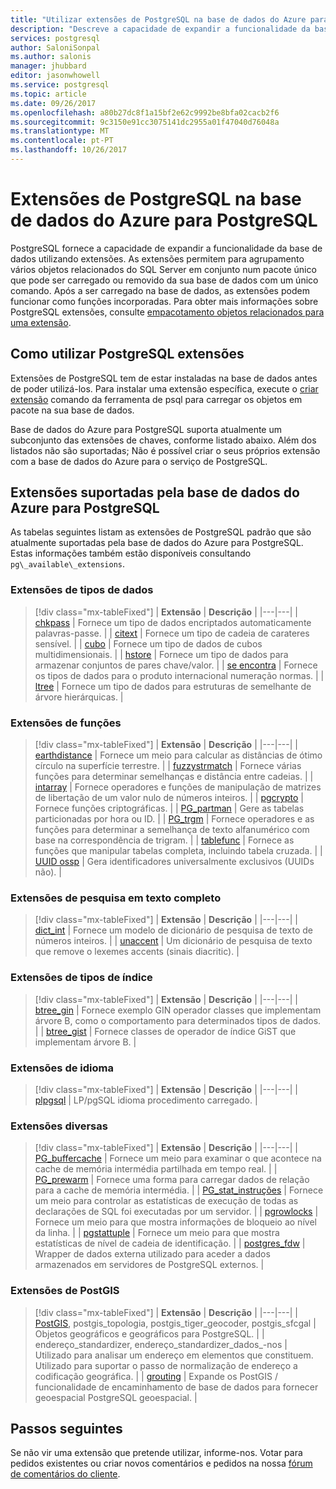 ```yaml
---
title: "Utilizar extensões de PostgreSQL na base de dados do Azure para PostgreSQL | Microsoft Docs"
description: "Descreve a capacidade de expandir a funcionalidade da base de dados utilizando as extensões na base de dados do Azure para PostgreSQL."
services: postgresql
author: SaloniSonpal
ms.author: salonis
manager: jhubbard
editor: jasonwhowell
ms.service: postgresql
ms.topic: article
ms.date: 09/26/2017
ms.openlocfilehash: a80b27dc8f1a15bf2e62c9992be8bfa02cacb2f6
ms.sourcegitcommit: 9c3150e91cc3075141dc2955a01f47040d76048a
ms.translationtype: MT
ms.contentlocale: pt-PT
ms.lasthandoff: 10/26/2017
---
```

# <a name="postgresql-extensions-in-azure-database-for-postgresql"></a>Extensões de PostgreSQL na base de dados do Azure para PostgreSQL
PostgreSQL fornece a capacidade de expandir a funcionalidade da base de dados utilizando extensões. As extensões permitem para agrupamento vários objetos relacionados do SQL Server em conjunto num pacote único que pode ser carregado ou removido da sua base de dados com um único comando. Após a ser carregado na base de dados, as extensões podem funcionar como funções incorporadas. Para obter mais informações sobre PostgreSQL extensões, consulte [empacotamento objetos relacionados para uma extensão](https://www.postgresql.org/docs/9.6/static/extend-extensions.html).

## <a name="how-to-use-postgresql-extensions"></a>Como utilizar PostgreSQL extensões
Extensões de PostgreSQL tem de estar instaladas na base de dados antes de poder utilizá-los. Para instalar uma extensão específica, execute o [criar extensão](https://www.postgresql.org/docs/9.6/static/sql-createextension.html) comando da ferramenta de psql para carregar os objetos em pacote na sua base de dados.

Base de dados do Azure para PostgreSQL suporta atualmente um subconjunto das extensões de chaves, conforme listado abaixo. Além dos listados não são suportadas; Não é possível criar o seus próprios extensão com a base de dados do Azure para o serviço de PostgreSQL.

## <a name="extensions-supported-by-azure-database-for-postgresql"></a>Extensões suportadas pela base de dados do Azure para PostgreSQL
As tabelas seguintes listam as extensões de PostgreSQL padrão que são atualmente suportadas pela base de dados do Azure para PostgreSQL. Estas informações também estão disponíveis consultando `pg\_available\_extensions`.

### <a name="data-types-extensions"></a>Extensões de tipos de dados

> [!div class="mx-tableFixed"]
| **Extensão** | **Descrição** |
|---|---|
| [chkpass](https://www.postgresql.org/docs/9.6/static/chkpass.html) | Fornece um tipo de dados encriptados automaticamente palavras-passe. |
| [citext](https://www.postgresql.org/docs/9.6/static/citext.html) | Fornece um tipo de cadeia de carateres sensível. |
| [cubo](https://www.postgresql.org/docs/9.6/static/cube.html) | Fornece um tipo de dados de cubos multidimensionais. |
| [hstore](https://www.postgresql.org/docs/9.6/static/hstore.html) | Fornece um tipo de dados para armazenar conjuntos de pares chave/valor. |
| [se encontra](https://www.postgresql.org/docs/9.6/static/isn.html) | Fornece os tipos de dados para o produto internacional numeração normas. |
| [ltree](https://www.postgresql.org/docs/9.6/static/ltree.html) | Fornece um tipo de dados para estruturas de semelhante de árvore hierárquicas. |

### <a name="functions-extensions"></a>Extensões de funções

> [!div class="mx-tableFixed"]
| **Extensão** | **Descrição** |
|---|---|
| [earthdistance](https://www.postgresql.org/docs/9.6/static/earthdistance.html) | Fornece um meio para calcular as distâncias de ótimo círculo na superfície terrestre. |
| [fuzzystrmatch](https://www.postgresql.org/docs/9.6/static/fuzzystrmatch.html) | Fornece várias funções para determinar semelhanças e distância entre cadeias. |
| [intarray](https://www.postgresql.org/docs/9.6/static/intarray.html) | Fornece operadores e funções de manipulação de matrizes de libertação de um valor nulo de números inteiros. |
| [pgcrypto](https://www.postgresql.org/docs/9.6/static/pgcrypto.html) | Fornece funções criptográficas. |
| [PG\_partman](https://pgxn.org/dist/pg_partman/doc/pg_partman.html) | Gere as tabelas particionadas por hora ou ID. |
| [PG\_trgm](https://www.postgresql.org/docs/9.6/static/pgtrgm.html) | Fornece operadores e as funções para determinar a semelhança de texto alfanumérico com base na correspondência de trigram. |
| [tablefunc](https://www.postgresql.org/docs/9.6/static/tablefunc.html) | Fornece as funções que manipular tabelas completa, incluindo tabela cruzada. |
| [UUID ossp](https://www.postgresql.org/docs/9.6/static/uuid-ossp.html) | Gera identificadores universalmente exclusivos (UUIDs não). |

### <a name="full-text-search-extensions"></a>Extensões de pesquisa em texto completo

> [!div class="mx-tableFixed"]
| **Extensão** | **Descrição** |
|---|---|
| [dict\_int](https://www.postgresql.org/docs/9.6/static/dict-int.html) | Fornece um modelo de dicionário de pesquisa de texto de números inteiros. |
| [unaccent](https://www.postgresql.org/docs/9.6/static/unaccent.html) | Um dicionário de pesquisa de texto que remove o lexemes accents (sinais diacritic). |

### <a name="index-types-extensions"></a>Extensões de tipos de índice

> [!div class="mx-tableFixed"]
| **Extensão** | **Descrição** |
|---|---|
| [btree\_gin](https://www.postgresql.org/docs/9.6/static/btree-gin.html) | Fornece exemplo GIN operador classes que implementam árvore B, como o comportamento para determinados tipos de dados. |
| [btree\_gist](https://www.postgresql.org/docs/9.6/static/btree-gist.html) | Fornece classes de operador de índice GiST que implementam árvore B. |

### <a name="language-extensions"></a>Extensões de idioma

> [!div class="mx-tableFixed"]
| **Extensão** | **Descrição** |
|---|---|
| [plpgsql](https://www.postgresql.org/docs/9.6/static/plpgsql.html) | LP/pgSQL idioma procedimento carregado. |

### <a name="miscellaneous-extensions"></a>Extensões diversas

> [!div class="mx-tableFixed"]
| **Extensão** | **Descrição** |
|---|---|
| [PG\_buffercache](https://www.postgresql.org/docs/9.6/static/pgbuffercache.html) | Fornece um meio para examinar o que acontece na cache de memória intermédia partilhada em tempo real. |
| [PG\_prewarm](https://www.postgresql.org/docs/9.6/static/pgprewarm.html) | Fornece uma forma para carregar dados de relação para a cache de memória intermédia. |
| [PG\_stat\_instruções](https://www.postgresql.org/docs/9.6/static/pgstatstatements.html) | Fornece um meio para controlar as estatísticas de execução de todas as declarações de SQL foi executadas por um servidor. |
| [pgrowlocks](https://www.postgresql.org/docs/9.6/static/pgrowlocks.html) | Fornece um meio para que mostra informações de bloqueio ao nível da linha. |
| [pgstattuple](https://www.postgresql.org/docs/9.6/static/pgstattuple.html) | Fornece um meio para que mostra estatísticas de nível de cadeia de identificação. |
| [postgres\_fdw](https://www.postgresql.org/docs/9.6/static/postgres-fdw.html) | Wrapper de dados externa utilizado para aceder a dados armazenados em servidores de PostgreSQL externos. |

### <a name="postgis-extensions"></a>Extensões de PostGIS

> [!div class="mx-tableFixed"]
| **Extensão** | **Descrição** |
|---|---|
| [PostGIS](http://www.postgis.net/), postgis\_topologia, postgis\_tiger\_geocoder, postgis\_sfcgal | Objetos geográficos e geográficos para PostgreSQL. |
| endereço\_standardizer, endereço\_standardizer\_dados\_-nos | Utilizado para analisar um endereço em elementos que constituem. Utilizado para suportar o passo de normalização de endereço a codificação geográfica. |
| [grouting](http://pgrouting.org/) | Expande os PostGIS / funcionalidade de encaminhamento de base de dados para fornecer geoespacial PostgreSQL geoespacial. |

## <a name="next-steps"></a>Passos seguintes
Se não vir uma extensão que pretende utilizar, informe-nos. Votar para pedidos existentes ou criar novos comentários e pedidos na nossa [fórum de comentários do cliente](https://feedback.azure.com/forums/597976-azure-database-for-postgresql).

